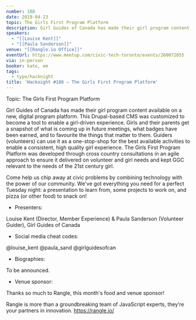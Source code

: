 ```yaml
---
number: 188
date: 2019-04-23
topic: The Girls First Program Platform
description: Girl Guides of Canada has made their girl program content available on a new, digital program platform. This Drupal-based CMS was customized to become a tool to enable a girl-driven experience. Girls and their parents get a snapshot of what is coming up in future meetings, what badges have been earned, and to favourite the things that matter to them. Guiders (volunteers) can use it as a one-stop-shop for the best available activities to enable a consistent, high quality girl experience. The Girls First Program Platform was developed through cross country consultations in an agile approach to ensure it delivered on volunteer and girl needs and kept GGC relevant to the needs of the 21st century girl.
speakers:
  - "[[Louise Kent]]"
  - "[[Paula Sanderson]]"
venue: "[[Rangle.io Office]]"
eventUrl: https://www.meetup.com/civic-tech-toronto/events/260072055
via: in-person
booker: kate, em
tags:
  - type/hacknight
title: 'Hacknight #188 – The Girls First Program Platform'
---
```


Topic: The Girls First Program Platform

Girl Guides of Canada has made their girl program content available on a new, digital program platform. This Drupal-based CMS was customized to become a tool to enable a girl-driven experience. Girls and their parents get a snapshot of what is coming up in future meetings, what badges have been earned, and to favourite the things that matter to them. Guiders (volunteers) can use it as a one-stop-shop for the best available activities to enable a consistent, high quality girl experience. The Girls First Program Platform was developed through cross country consultations in an agile approach to ensure it delivered on volunteer and girl needs and kept GGC relevant to the needs of the 21st century girl.

Come help us chip away at civic problems by combining technology with the power of our community. We've got everything you need for a perfect Tuesday night: a presentation to learn from, some projects to work on, and pizza (or other food) to snack on!

+ Presenters:

Louise Kent (Director, Member Experience) & Paula Sanderson (Volunteer Guider), Girl Guides of Canada

+ Social media cheat codes:

@louise_kent @paula_sand @girlguidesofcan 


+ Biographies:

To be announced.

+ Venue sponsor:

Thanks so much to Rangle, this month's food and venue sponsor!

Rangle is more than a groundbreaking team of JavaScript experts, they’re your partners in innovation. https://rangle.io/
